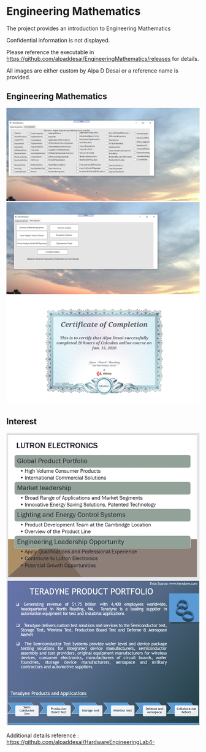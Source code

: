 # Engineering Mathematics

The project provides an introduction to Engineering Mathematics

Confidential information is not displayed.

Please reference the executable in https://github.com/alpaddesai/EngineeringMathematics/releases for details.

All images are either custom by Alpa D Desai or a reference name is provided.


## Engineering Mathematics
![image](HigherEngMath.png)
![image](AdvancedEngMath.png)
![image](Calculus.jpg)

## Interest
![image](image1.png)
![image](image_1.png)

Additional details reference : https://github.com/alpaddesai/HardwareEngineeringLab4-

